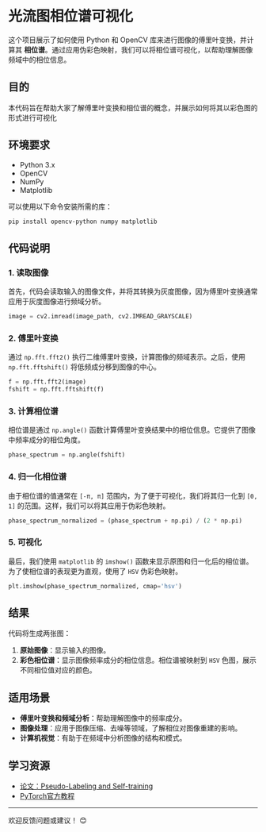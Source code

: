 
# 光流图相位谱可视化

这个项目展示了如何使用 Python 和 OpenCV 库来进行图像的傅里叶变换，并计算其 **相位谱**。通过应用伪彩色映射，我们可以将相位谱可视化，以帮助理解图像频域中的相位信息。

## 目的

本代码旨在帮助大家了解傅里叶变换和相位谱的概念，并展示如何将其以彩色图的形式进行可视化

## 环境要求

- Python 3.x
- OpenCV
- NumPy
- Matplotlib

可以使用以下命令安装所需的库：

```bash
pip install opencv-python numpy matplotlib
```

## 代码说明

### 1. 读取图像

首先，代码会读取输入的图像文件，并将其转换为灰度图像，因为傅里叶变换通常应用于灰度图像进行频域分析。

```python
image = cv2.imread(image_path, cv2.IMREAD_GRAYSCALE)
```

### 2. 傅里叶变换

通过 `np.fft.fft2()` 执行二维傅里叶变换，计算图像的频域表示。之后，使用 `np.fft.fftshift()` 将低频成分移到图像的中心。

```python
f = np.fft.fft2(image)
fshift = np.fft.fftshift(f)
```

### 3. 计算相位谱

相位谱是通过 `np.angle()` 函数计算傅里叶变换结果中的相位信息。它提供了图像中频率成分的相位角度。

```python
phase_spectrum = np.angle(fshift)
```

### 4. 归一化相位谱

由于相位谱的值通常在 `[-π, π]` 范围内，为了便于可视化，我们将其归一化到 `[0, 1]` 的范围。这样，我们可以将其应用于伪彩色映射。

```python
phase_spectrum_normalized = (phase_spectrum + np.pi) / (2 * np.pi)
```

### 5. 可视化

最后，我们使用 `matplotlib` 的 `imshow()` 函数来显示原图和归一化后的相位谱。为了使相位谱的表现更为直观，使用了 `HSV` 伪彩色映射。

```python
plt.imshow(phase_spectrum_normalized, cmap='hsv')
```

## 结果

代码将生成两张图：
1. **原始图像**：显示输入的图像。
2. **彩色相位谱**：显示图像频率成分的相位信息。相位谱被映射到 `HSV` 色图，展示不同相位值对应的颜色。


## 适用场景

- **傅里叶变换和频域分析**：帮助理解图像中的频率成分。
- **图像处理**：应用于图像压缩、去噪等领域，了解相位对图像重建的影响。
- **计算机视觉**：有助于在频域中分析图像的结构和模式。

## 学习资源

- [论文：Pseudo-Labeling and Self-training](https://arxiv.org/abs/1905.13736)
- [PyTorch官方教程](https://pytorch.org/tutorials/)

--- 

欢迎反馈问题或建议！ 😊
